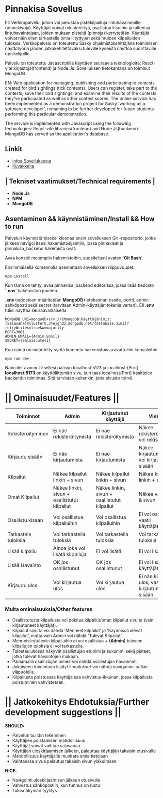 # Pinnakisa Sovellus

FI: Verkkopalvelu, johon voi perustaa pistekilpailuja lintuhavainnoille (pinnakisoja). Käyttäjät voivat rekisteröityä, osallistua kisoihin ja tallentaa lintuhavaintojaan, joiden mukaan pisteitä (pinnoja) kerrytetään. Käyttäjät voivat näin ollen tarkastella omia liityttyjen sekä muiden kilpailuiden tuloksia.
 Verkkopalvelu on toteutettu Sasky ohjelmistokehittäjänä toimimisen näyttötyönä jääden jatkokehitettäväksi tuleville kyseistä näyttöä suorittaville opiskelijoille. 

 Palvelu on toteutettu Javascriptillä käyttäen seuraavia teknologioita: React-vite kirjastoja(frontend) ja Node.Js. Sovelluksen tietokantana on toiminut MongoDB.

EN: Web application for managing, publishing and participating to contests created for bird sightings (tick contests). Users can register, take part to the contests, save their bird sightings, and examine their results of the contests they've participated as well as other contest scores.
 The online service has been implemented as a demonstration project for Sasky 'working as a software developer', remaining to be further developed for future students performing this particular demonstration.

The service is implemented with Javascript using the following technologies: React-vite libraries(frontend) and Node.Js(backend). MongoDB has served as the application's database.

## Linkit

- [Infoa Sovelluksesta](https://github.com/lmikkol/Pinnakisat_Mobiilisovellus/blob/main/Dokumentaatio/Infoa%20Sovelluksesta.md)
- [Kuvakkeita](https://github.com/lmikkol/Pinnakisat_Mobiilisovellus/blob/main/Kuvakkeita.md)


## | Tekniset vaatimukset/Technical requirements |

- **Node.Js**
- **NPM**
- **MongoDB**



## Asentaminen && käynnistäminen/Install && How to run

Palvelun käynnistämiseksi kloonaa ensin sovelluksen Git -repositorio, jonka jälkeen navigoi itsesi hakemistosijaintiin, jossa pinnakisat ja pinnakisa_backend hakemisto ovat.

Avaa konsoli molempiin hakemistoihin, suositellusti avaten '**Git Bash**'.


Ensimmäisellä komennolla asennetaan sovelluksen riippuvuudet:

```
npm install
```

Kun tämä on tehty, avaa pinnakisa_backend editorissa, jossa lisää tiedosto '**.env**' hakemiston juureen.

**.env** tiedostoon määritetään **MongoDB** tietokannan osoite, portti, admin sähköposti sekä secret (tarvitaan Admin-käyttäjän tokenia varten).
  Eli **.env** tulisi näyttää seuraavanlaiselta
  
```
MONGODB_URI=mongodb+srv://{MongoDB:käyttäjänimi}:{Salasana}@cluster0.34ejghd3.mongodb.net/{database.nimi}?retryWrites=true&w=majority
PORT=3001
ADMIN_EMAIL={Admin.Email}
SECRET={Salaisuutesi}
```

Kun nämä on määritetty syötä komento hakemistoissa avattuihin konsoleihin

  ```
  npm run dev
  ```

Näin olet avannut itsellesi pääsyn localhost:5173 ja localhost:{Port}
**localhost:5173** on käyttöliittymän sivu, kun taas localhost{Port} käsittelee backendin toimintaa. Sitä tarvitaan kuitenkin, jotta sivusto toimii.


# || Ominaisuudet/Features ||



| Toiminnot                               | Admin                                        | Kirjautunut käyttäjä                         | Vierailija                                          |
| --------------------------------------- |----------------------------------------------|----------------------------------------------|-----------------------------------------------------|
| Rekisteröityminen                       | Ei näe rekisteröitymistä                     | Ei näe rekisteröitymistä                     | Näkee rekisteröitymisen, voi rekisteröityä          |
| Kirjaudu sisään                         | Ei näe kirjautumista                         | Ei näe kirjautumista                         | Näkee kirjautumisen ja voi kirjautua sisään         |  
| Kilpailut                               | Näkee kilpailut linkin + sivun               | Näkee kilpailut linkin + sivun               | Näkee kilpailut linkin + sivun                      |
| Omat Kilpailut                          | Näkee linkin, sivun + osallistutut kilpailut | Näkee linkin, sivun + osallistutut kilpailut | Näkee vain linkin & sivun                           |
| Osallistu kisaan                        | Voi osallistua kilpailuihin                  | Voi osallistua kilpailuihin                  | Ei voi osallistua, vaatii käyttäjätiedot            |
| Tarkastele tuloksia                     | Voi tarkastella tuloksia                     | Voi tarkastella tuloksia                     | Voi tarkastella tuloksia                            |
| Lisää kilpailu                          | Ainoa joka voi lisätä kilpailuja             | Ei voi lisätä                                | Ei voi lisätä                                       |
| Lisää Havainto                          | OK jos osallistunut                          | OK jos osallistunut                          | Ei voi lisätä, vaatii  käyttäjätiedot               |
| Kirjaudu ulos                           | Voi kirjautua ulos                           | Voi kirjautua ulos                           | Ei näe kirjaudu ulos, vaatii kirjautumisen sisään   |


### Muita ominaisuuksia/Other features

- Osallistutusta kilpailusta voi poistua kilpailut/omat kilpailut sivulta (vain kirjautuneet käyttäjät).
- Kilpailut sivulta voi nähdä 'Menneet kilpailut' ja 'Käynnissä olevat kilpailut', mutta vain Admin voi nähdä 'Tulevat Kilpailut'.
- Menneisiin/tuleviin kilpailuihin ei voi osallistua + **(Admin)** tulevien kilpailujen tuloksia ei voi tarkastella.
- Tulostaulukossa näkyvät osallistujan etunimi ja sukunimi sekä pisteet, jotka tulevat havaintojen mukaan. 
- Painamalla osallistujan nimeä voi nähdä osallistujan havainnot.
- Jokaiseen toimintoon lisätyt ilmoitukset voi nähdä navigation-palkin yläpuolella.
- Kilpailusta poistuessa käyttäjä saa vahvistus-ikkunan, jossa kilpailusta poistuminen vahvistetaan.



# || Jatkokehitys Ehdotuksia/Further development suggestions ||

**SHOULD:**

- Palvelun buildin tekeminen
- Käyttäjien poistamisen mahdollisuus
- Käyttäjät voivat vaihtaa salasanaa
- Käyttäjän uloskirjaamisen jälkeen, palauttaa käyttäjän takaisin etusivulle
- Mahdollisuus käyttäjälle muokata omia tietojaan
- Vaihtaessa sivua palautus takaisin sivun yläkulmaan

**NICE:**

- Navigointi uloskirjaamisen jälkeen etusivulle
- Vahvistus sähköpostiin, kun tunnus on luotu
- Tulosnäkymän tyylitys



